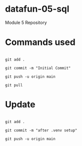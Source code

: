 # datafun-05-sql
Module 5 Repository 

# Commands used 

```

git add .

git commit -m "Initial Commit"

git push -u origin main

git pull 
```

# Update 

```

git add .

git commit -m "after .venv setup" 

git push -u origin main

```
